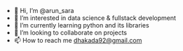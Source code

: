 - 👋 Hi, I’m @arun_sara
- 👀 I’m interested in data science & fullstack development
- 🌱 I’m currently learning python and its libraries
- 💞️ I’m looking to collaborate on projects
- 📫 How to reach me dhakada92@gmail.com

<!---
starter-asd/starter-asd is a ✨ special ✨ repository because its `README.md` (this file) appears on your GitHub profile.
You can click the Preview link to take a look at your changes.
--->
